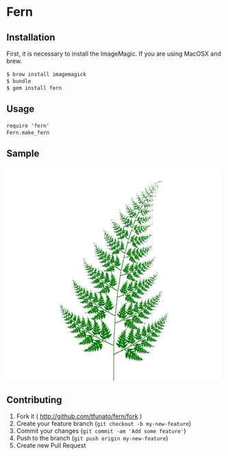 # Fern

## Installation

First, it is necessary to install the ImageMagic. 
If you are using MacOSX and brew. 

    $ brew install imagemagick
    $ bundle
    $ gem install fern

## Usage

    require 'fern'
    Fern.make_fern

## Sample

![sample](https://raw.githubusercontent.com/tfunato/fern/master/sample.jpg "fern")

## Contributing

1. Fork it ( http://github.com/tfunato/fern/fork )
2. Create your feature branch (`git checkout -b my-new-feature`)
3. Commit your changes (`git commit -am 'Add some feature'`)
4. Push to the branch (`git push origin my-new-feature`)
5. Create new Pull Request
